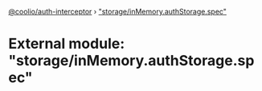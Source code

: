 [@coolio/auth-interceptor](../README.md) › ["storage/inMemory.authStorage.spec"](_storage_inmemory_authstorage_spec_.md)

# External module: "storage/inMemory.authStorage.spec"


